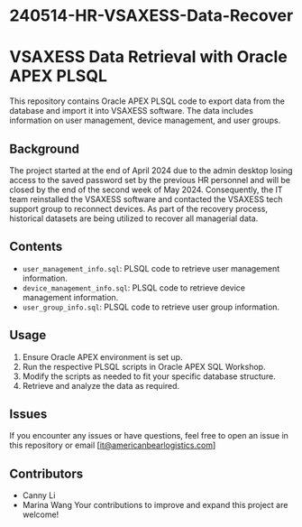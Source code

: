 # 240514-HR-VSAXESS-Data-Recover

# VSAXESS Data Retrieval with Oracle APEX PLSQL

This repository contains Oracle APEX PLSQL code to export data from the database and import it into VSAXESS software. The data includes information on user management, device management, and user groups.

## Background

The project started at the end of April 2024 due to the admin desktop losing access to the saved password set by the previous HR personnel and will be closed by the end of the second week of May 2024. Consequently, the IT team reinstalled the VSAXESS software and contacted the VSAXESS tech support group to reconnect devices. As part of the recovery process, historical datasets are being utilized to recover all managerial data.

## Contents

- `user_management_info.sql`: PLSQL code to retrieve user management information.
- `device_management_info.sql`: PLSQL code to retrieve device management information.
- `user_group_info.sql`: PLSQL code to retrieve user group information.

## Usage

1. Ensure Oracle APEX environment is set up.
2. Run the respective PLSQL scripts in Oracle APEX SQL Workshop.
3. Modify the scripts as needed to fit your specific database structure.
4. Retrieve and analyze the data as required.

## Issues

If you encounter any issues or have questions, feel free to open an issue in this repository or email [it@americanbearlogistics.com]

## Contributors

- Canny Li
- Marina Wang
Your contributions to improve and expand this project are welcome!

